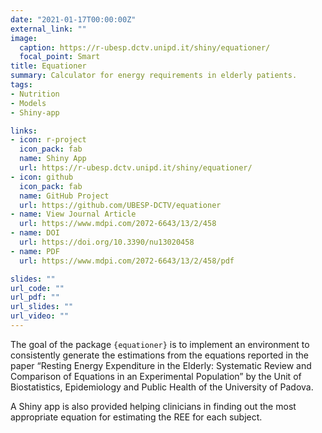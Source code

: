 ```yaml
---
date: "2021-01-17T00:00:00Z"
external_link: ""
image:
  caption: https://r-ubesp.dctv.unipd.it/shiny/equationer/
  focal_point: Smart
title: Equationer
summary: Calculator for energy requirements in elderly patients.
tags:
- Nutrition
- Models
- Shiny-app

links:
- icon: r-project
  icon_pack: fab
  name: Shiny App
  url: https://r-ubesp.dctv.unipd.it/shiny/equationer/
- icon: github 
  icon_pack: fab
  name: GitHub Project
  url: https://github.com/UBESP-DCTV/equationer
- name: View Journal Article
  url: https://www.mdpi.com/2072-6643/13/2/458
- name: DOI
  url: https://doi.org/10.3390/nu13020458
- name: PDF
  url: https://www.mdpi.com/2072-6643/13/2/458/pdf

slides: ""
url_code: ""
url_pdf: ""
url_slides: ""
url_video: ""
---
```


The goal of the package `{equationer}` is to implement an environment to consistently generate the estimations from the equations reported in the paper “Resting Energy Expenditure in the Elderly: Systematic Review and Comparison of Equations in an Experimental Population” by the Unit of Biostatistics, Epidemiology and Public Health of the University of Padova.

A Shiny app is also provided helping clinicians in finding out the most appropriate equation for estimating the REE for each subject.

